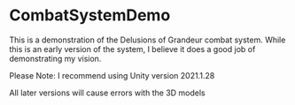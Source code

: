 # CombatSystemDemo
This is a demonstration of the Delusions of Grandeur combat system. While this is an early version of the system, I believe it does a good job of demonstrating my vision. 

Please Note: I recommend using Unity version 2021.1.28

All later versions will cause errors with the 3D models
